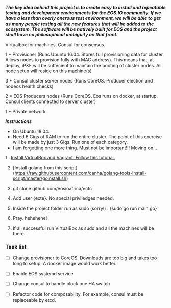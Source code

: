 ***The key idea behind this project is to create easy to install and repeatable testing and development environments for the EOS.IO community. If we have a less than overly onerous test environment, we will be able to get as many people testing all the new features that will be added to the ecosystem. The software will be natively built for EOS and the project shall have no philosophical ambiguity on that front.***

Virtualbox for machines. Consul for consensus.

1 * Provisioner (Runs Ubuntu 16.04. Stores full provisioning data for cluster. Allows nodes to provision fully with MAC address). This means that, at deploy, iPXE will be suffecient to maintain the booting of cluster nodes. All node setup will reside on this machine(s)

3 * Consul cluster server nodes (Runs CoreOS. Producer election and nodeos health checks)

2 * EOS Producers nodes (Runs CoreOS. Eos runs on docker, at startup. Consul clients connected to server cluster)

1 * Private network

***Instructions***

- On Ubuntu 18.04. 
- Need 6 Gigs of RAM to run the entire cluster. The point of this exercise will be made by just 3 Gigs. Run one of each category.
- I am forgetting one more thing. Must not be important!!! Moving on...


1 . [Install VirtualBox and Vagrant. Follow this tutorial.](http://www.codebind.com/linux-tutorials/install-vagrant-ubuntu-18-04-lts-linux/)

2. [Install golang from this script] (https://raw.githubusercontent.com/canha/golang-tools-install-script/master/goinstall.sh)

3. git clone github.com/eosioafrica/ectc

4. Add user {ecte}. No special priviledges needed. 

5. Inside the project folder run as sudo (sorry!) : {sudo go run main.go}

6. Pray. hehehehe!

7. If all successful run VirtualBox as sudo and all the machines will be there.

### Task list

- [ ] Change provisioner to CoreOS. Downloads are too big and takes too long to setup. A docker image would work better.
- [ ] Enable EOS systemd service
- [ ] Change consul to handle block.one HA switch
- [ ] Refactor code for composability. For example, consul must be replaceable by etcd.



